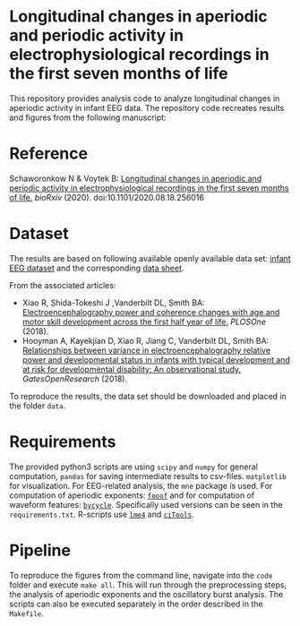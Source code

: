 # Longitudinal changes in aperiodic and periodic activity in electrophysiological recordings in the first seven months of life

This repository provides analysis code to analyze longitudinal changes in aperiodic activity in infant EEG data. The repository code recreates results and figures from the following manuscript:

# Reference
Schaworonkow N & Voytek B: [Longitudinal changes in aperiodic and periodic activity in electrophysiological recordings in the first seven months of life.](https://www.biorxiv.org/content/10.1101/2020.08.18.256016v1) _bioRxiv_ (2020). doi:10.1101/2020.08.18.256016 

# Dataset
The results are based on following available openly available data set: [infant EEG dataset](https://figshare.com/articles/infant_EEG_data/5598814) and the corresponding [data sheet](https://figshare.com/articles/Relative_Power_EEG_and_Bayley_Scales_Infant_data/6994946).

From the associated articles:
-  Xiao R, Shida-Tokeshi J ,Vanderbilt DL, Smith BA: [Electroencephalography power and coherence changes with age and motor skill development across the first half year of life.](https://journals.plos.org/plosone/article?id=10.1371/journal.pone.0190276) _PLOSOne_ (2018).
- Hooyman A, Kayekjian D, Xiao R, Jiang C, Vanderbilt DL, Smith BA: [Relationships between variance in electroencephalography relative power and developmental status in infants with typical development and at risk for developmental disability: An observational study.](https://gatesopenresearch.org/articles/2-47/v2) _GatesOpenResearch_ (2018).

To reproduce the results, the data set should be downloaded and placed in the folder ```data```.

# Requirements

The provided python3 scripts are using ```scipy``` and ```numpy``` for general computation, ```pandas``` for saving intermediate results to csv-files. ```matplotlib``` for visualization. For EEG-related analysis, the ```mne``` package is used. For computation of aperiodic exponents: [```fooof```](https://fooof-tools.github.io/fooof/) and for computation of waveform features: [```bycycle```](https://bycycle-tools.github.io/bycycle/). Specifically used versions can be seen in the ```requirements.txt```. R-scripts use [```lme4```](https://cran.r-project.org/web/packages/lme4/index.html) and [```ciTools```](https://cran.r-project.org/web/packages/ciTools/index.html).


# Pipeline

To reproduce the figures from the command line, navigate into the ```code``` folder and execute ```make all```. This will run through the preprocessing steps, the analysis of aperiodic exponents and the oscillatory burst analysis. The scripts can also be executed separately in the order described in the ```Makefile```.
